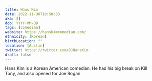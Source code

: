 ```yaml
---
title: Hans Kim
date: 2022-11-30T18:50:33
aka: []
dob: YYYY-MM-DD
tags: [comedian]
website: https://hanskimcomedian.com/
ethnicity: [Korean]
birthLocation: ""
location: [Austin]
twitter: https://twitter.com/DJHansKim
draft: false
---
```


Hans Kim is a Korean American comedian. He had his big break on Kill Tony, and
also opened for Joe Rogan.
